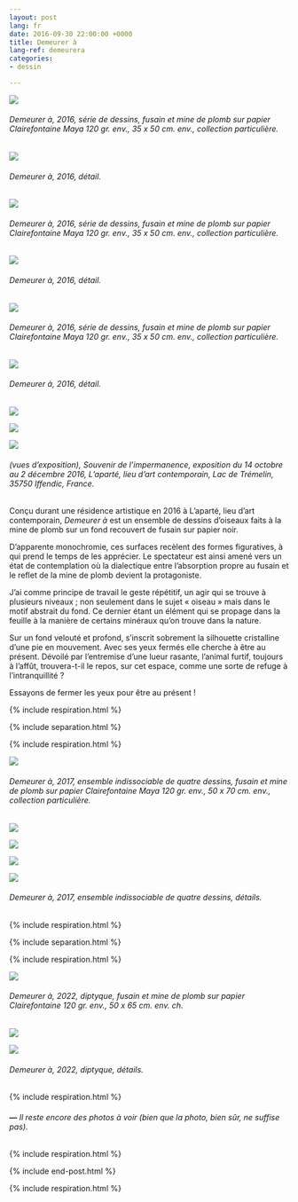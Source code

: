 ```yaml
---
layout: post
lang: fr
date: 2016-09-30 22:00:00 +0000
title: Demeurer à
lang-ref: demeurera
categories:
- dessin

---
```

![](/imgs/demeurer-a-12-up.jpg)

###### _Demeurer à_, 2016, série de dessins, fusain et mine de plomb sur papier Clairefontaine Maya 120 gr. env., 35 x 50 cm. env., collection particulière.

![](/imgs/demeurer-a-12d-up.jpg)

###### _Demeurer à_, 2016, détail.

![](/imgs/demeurer-a-3-up.jpg)

###### _Demeurer à_, 2016, série de dessins, fusain et mine de plomb sur papier Clairefontaine Maya 120 gr. env., 35 x 50 cm. env., collection particulière.

![](/imgs/demeurer-a-3d-up.jpg)

###### _Demeurer à_, 2016, détail.

![](/imgs/demeurer-a-8-up.jpg)

###### _Demeurer à_, 2016, série de dessins, fusain et mine de plomb sur papier Clairefontaine Maya 120 gr. env., 35 x 50 cm. env., collection particulière.

![](/imgs/demeurer-a-8d-up.jpg)

###### _Demeurer à_, 2016, détail.

![](/imgs/demeurer-a-ins-2-up.jpg)

![](/imgs/demeurer-a-ins-1-up.jpg)

![](/imgs/demeurer-a-ins-3-up.jpg)

###### (vues d’exposition), _Souvenir de l’impermanence_, exposition du 14 octobre au 2 décembre 2016, L’aparté, lieu d’art contemporain, Lac de Trémelin, 35750 Iffendic, France.

Conçu durant une résidence artistique en 2016 à L’aparté, lieu d’art contemporain, _Demeurer à_ est un ensemble de dessins d’oiseaux faits à la mine de plomb sur un fond recouvert de fusain sur papier noir.

D’apparente monochromie, ces surfaces recèlent des formes figuratives, à qui prend le temps de les apprécier. Le spectateur est ainsi amené vers un état de contemplation où la dialectique entre l’absorption propre au fusain et le reflet de la mine de plomb devient la protagoniste.

J’ai comme principe de travail le geste répétitif, un agir qui se trouve à plusieurs niveaux ; non seulement dans le sujet « oiseau » mais dans le motif abstrait du fond. Ce dernier étant un élément qui se propage dans la feuille à la manière de certains minéraux qu’on trouve dans la nature.

Sur un fond velouté et profond, s’inscrit sobrement la silhouette cristalline d’une pie en mouvement. Avec ses yeux fermés elle cherche à être au présent. Dévoilé par l’entremise d’une lueur rasante, l’animal furtif, toujours à l’affût, trouvera-t-il le repos, sur cet espace, comme une sorte de refuge à l’intranquillité ?

Essayons de fermer les yeux pour être au présent !

{% include respiration.html %}

{% include separation.html %}

{% include respiration.html %}

![](/imgs/carlos-bernal-barrera-demeurer-a-ensemble-indissociable-2017-up.jpg)

###### _Demeurer à_, 2017, ensemble indissociable de quatre dessins, fusain et mine de plomb sur papier Clairefontaine Maya 120 gr. env., 50 x 70 cm. env., collection particulière.

![](/imgs/demeurer-ii-15-up.jpg)

![](/imgs/demeurer-ii-14-up.jpg)

![](/imgs/demeurer-ii-13-up.jpg)

![](/imgs/demeurer-ii-16-up.jpg)

###### _Demeurer à_, 2017, ensemble indissociable de quatre dessins, détails.

{% include respiration.html %}

{% include separation.html %}

{% include respiration.html %}

![](/imgs/carlos-bernal-barrera-demeurer-a-diptyque-2022-up.jpg)

###### _Demeurer à_, 2022, diptyque, fusain et mine de plomb sur papier Clairefontaine 120 gr. env., 50 x 65 cm. env. ch.

![](/imgs/carlos-bernal-barrera-demeurer-a-diptyque-2022-det-2-up.jpg)

![](/imgs/carlos-bernal-barrera-demeurer-a-diptyque-2022-det-1-up.jpg)

###### _Demeurer à_, 2022, diptyque, détails.

{% include respiration.html %}

###### **_—_** _Il reste encore des photos à voir (bien que la photo, bien sûr, ne suffise pas)._

{% include respiration.html %}

{% include end-post.html %}

{% include respiration.html %}